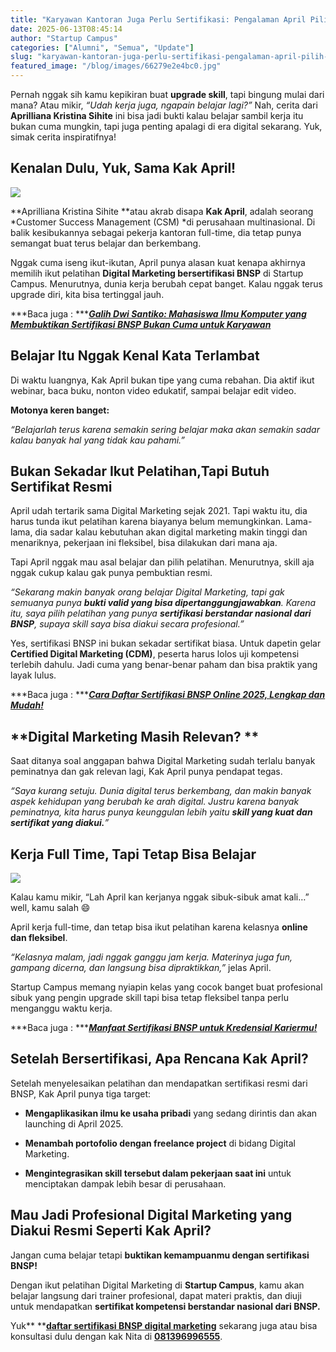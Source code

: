 ```yaml
---
title: "Karyawan Kantoran Juga Perlu Sertifikasi: Pengalaman April Pilih BNSP Digital Marketing di Startup Campus"
date: 2025-06-13T08:45:14
author: "Startup Campus"
categories: ["Alumni", "Semua", "Update"]
slug: "karyawan-kantoran-juga-perlu-sertifikasi-pengalaman-april-pilih-bnsp-digital-marketing-di-startup-campus"
featured_image: "/blog/images/66279e2e4bc0.jpg"
---
```


Pernah nggak sih kamu kepikiran buat **upgrade skill**, tapi bingung mulai dari mana? Atau mikir, *“Udah kerja juga, ngapain belajar lagi?”* Nah, cerita dari **Aprilliana Kristina Sihite** ini bisa jadi bukti kalau belajar sambil kerja itu bukan cuma mungkin, tapi juga penting apalagi di era digital sekarang. Yuk, simak cerita inspiratifnya!

## **Kenalan Dulu, Yuk, Sama Kak April!**

![](https://lh7-rt.googleusercontent.com/docsz/AD_4nXf72OT5uK4T9zle8ZpqWJayesKB_5qBu_kbmncnbR4xNEXT_yQY1hSAZ3l2RhjBKW1kzMKdrZUr0LhNRiRKENJpvBkgoVVAZwQS_cP2dIwHdsEubdCIc5nzQSzkRHmtsRyaw_zaOg?key=mYCRXU1M5gQDU211OnRfDQ)

**Aprilliana Kristina Sihite **atau akrab disapa **Kak April**, adalah seorang *Customer Success Management (CSM) *di perusahaan multinasional. Di balik kesibukannya sebagai pekerja kantoran full-time, dia tetap punya semangat buat terus belajar dan berkembang.

Nggak cuma iseng ikut-ikutan, April punya alasan kuat kenapa akhirnya memilih ikut pelatihan **Digital Marketing bersertifikasi BNSP** di Startup Campus. Menurutnya, dunia kerja berubah cepat banget. Kalau nggak terus upgrade diri, kita bisa tertinggal jauh.

***Baca juga : ***[***Galih Dwi Santiko: Mahasiswa Ilmu Komputer yang Membuktikan Sertifikasi BNSP Bukan Cuma untuk Karyawan***](https://www.startupcampus.id/blog/galih-dwi-santiko-mahasiswa-ilmu-komputer-yang-membuktikan-sertifikasi-bnsp-bukan-cuma-untuk-karyawan/)

## **Belajar Itu Nggak Kenal Kata Terlambat**

Di waktu luangnya, Kak April bukan tipe yang cuma rebahan. Dia aktif ikut webinar, baca buku, nonton video edukatif, sampai belajar edit video. 

**Motonya keren banget:**

> 
*“Belajarlah terus karena semakin sering belajar maka akan semakin sadar kalau banyak hal yang tidak kau pahami.”*

## **Bukan Sekadar Ikut Pelatihan,Tapi Butuh Sertifikat Resmi**

April udah tertarik sama Digital Marketing sejak 2021. Tapi waktu itu, dia harus tunda ikut pelatihan karena biayanya belum memungkinkan. Lama-lama, dia sadar kalau kebutuhan akan digital marketing makin tinggi dan menariknya, pekerjaan ini fleksibel, bisa dilakukan dari mana aja.

Tapi April nggak mau asal belajar dan pilih pelatihan. Menurutnya, skill aja nggak cukup kalau gak punya pembuktian resmi.

> 
*“Sekarang makin banyak orang belajar Digital Marketing, tapi gak semuanya punya **bukti valid yang bisa dipertanggungjawabkan**. Karena itu, saya pilih pelatihan yang punya **sertifikasi berstandar nasional dari BNSP**, supaya skill saya bisa diakui secara profesional.”*

Yes, sertifikasi BNSP ini bukan sekadar sertifikat biasa. Untuk dapetin gelar **Certified Digital Marketing (CDM)**, peserta harus lolos uji kompetensi terlebih dahulu. Jadi cuma yang benar-benar paham dan bisa praktik yang layak lulus.

***Baca juga : ***[***Cara Daftar Sertifikasi BNSP Online 2025, Lengkap dan Mudah!***](https://www.startupcampus.id/blog/cara-daftar-sertifikasi-bnsp-online-2025-lengkap-dan-mudah/)

## **Digital Marketing Masih Relevan? **

Saat ditanya soal anggapan bahwa Digital Marketing sudah terlalu banyak peminatnya dan gak relevan lagi, Kak April punya pendapat tegas.

> 
*“Saya kurang setuju. Dunia digital terus berkembang, dan makin banyak aspek kehidupan yang berubah ke arah digital. Justru karena banyak peminatnya, kita harus punya keunggulan lebih yaitu **skill yang kuat dan sertifikat yang diakui.**”*

## **Kerja Full Time, Tapi Tetap Bisa Belajar**

![](https://lh7-rt.googleusercontent.com/docsz/AD_4nXdR2eDGJHMffyxUsHrgJR7f1G9vIUiGz4BN43HZ0wzRgErc_oavgc87srsub94qQlis6BjlZdGad8GE7aorw_O1h9GWZVz0wVaGcYNxCmGnHbG54F8bHG4TGJfiF8xk0Aew2CGBtQ?key=mYCRXU1M5gQDU211OnRfDQ)

Kalau kamu mikir, “Lah April kan kerjanya nggak sibuk-sibuk amat kali…” well, kamu salah 😄

April kerja full-time, dan tetap bisa ikut pelatihan karena kelasnya **online dan fleksibel**.

> 
*“Kelasnya malam, jadi nggak ganggu jam kerja. Materinya juga fun, gampang dicerna, dan langsung bisa dipraktikkan,”* jelas April.

Startup Campus memang nyiapin kelas yang cocok banget buat profesional sibuk yang pengin upgrade skill  tapi bisa tetap fleksibel tanpa perlu menganggu waktu kerja. 

***Baca juga : ***[***Manfaat Sertifikasi BNSP untuk Kredensial Kariermu!***](https://www.startupcampus.id/blog/manfaat-sertifikasi-bnsp-untuk-kredensial-kariermu/)

## **Setelah Bersertifikasi, Apa Rencana Kak April?**

Setelah menyelesaikan pelatihan dan mendapatkan sertifikasi resmi dari BNSP, Kak April punya tiga target:

- **Mengaplikasikan ilmu ke usaha pribadi** yang sedang dirintis dan akan launching di April 2025.

- **Menambah portofolio dengan freelance project** di bidang Digital Marketing.

- **Mengintegrasikan skill tersebut dalam pekerjaan saat ini** untuk menciptakan dampak lebih besar di perusahaan.

## **Mau Jadi Profesional Digital Marketing yang Diakui Resmi Seperti Kak April?**

Jangan cuma belajar tetapi **buktikan kemampuanmu dengan sertifikasi BNSP!**  

Dengan ikut pelatihan Digital Marketing di **Startup Campus**, kamu akan belajar langsung dari trainer profesional, dapat materi praktis, dan diuji untuk mendapatkan **sertifikat kompetensi berstandar nasional dari BNSP.**

Yuk** **[**daftar sertifikasi BNSP digital marketing**](https://www.startupcampus.id/sertifikasi/bnsp-digital-marketing) sekarang juga atau bisa konsultasi dulu dengan kak Nita di [**081396996555**](https://api.whatsapp.com/send/?phone=6281396996555&text&type=phone_number&app_absent=0).
